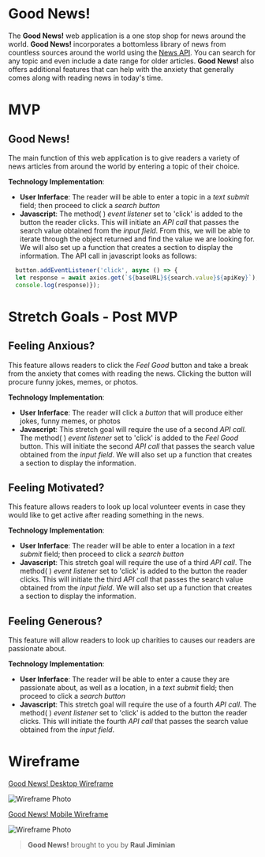 # **Good News!**

The **Good News!** web application is a one stop shop for news around the world. **Good News!** incorporates a bottomless library of news from countless sources around the world using the [News API](http://www.NewsAPI.org). You can search for any topic and even include a date range for older articles. **Good News!** also offers additional features that can help with the anxiety that generally comes along with reading news in today's time.

# MVP

## **Good News!**
The main function of this web application is to give readers a variety of news articles from around the world by entering a topic of their choice.

**Technology Implementation**:
  * **User Inferface**: The reader will be able to enter a topic in a *text submit* field; then proceed to click a *search button*
  * **Javascript**: The method( ) *event listener* set to 'click' is added to the button the reader clicks. This will initiate an *API call* that passes the search value obtained from the *input field*. From this, we will be able to iterate through the object returned and find the value we are looking for. We will also set up a function that creates a section to display the information. The API call in javascript looks as follows:

```javascript
  button.addEventListener('click', async () => {
  let response = await axios.get(`${baseURL}${search.value}${apiKey}`);
  console.log(response)});
```

# Stretch Goals - Post MVP

## Feeling Anxious?
This feature allows readers to click the *Feel Good* button and take a break from the anxiety that comes with reading the news. Clicking the button will procure funny jokes, memes, or photos. 

**Technology Implementation**:
  * **User Inferface**: The reader will click a *button* that will produce either jokes, funny memes, or photos
  * **Javascript**: This stretch goal will require the use of a second *API call*. The method( ) *event listener* set to 'click' is added to the *Feel Good* button. This will initiate the second *API call* that passes the search value obtained from the *input field*. We will also set up a function that creates a section to display the information.


## Feeling Motivated?
This feature allows readers to look up local volunteer events in case they would like to get active after reading something in the news.

**Technology Implementation**:
  * **User Inferface**: The reader will be able to enter a location in a *text submit* field; then proceed to click a *search button*
  * **Javascript**: This stretch goal will require the use of a third *API call*. The method( ) *event listener* set to 'click' is added to the button the reader clicks. This will initiate the third *API call* that passes the search value obtained from the *input field*. We will also set up a function that creates a section to display the information.

## Feeling Generous?
This feature will allow readers to look up charities to causes our readers are passionate about.

**Technology Implementation**:
  * **User Inferface**: The reader will be able to enter a cause they are passionate about, as well as a location, in a *text submit* field; then proceed to click a *search button*
  * **Javascript**: This stretch goal will require the use of a fourth *API call*. The method( ) *event listener* set to 'click' is added to the button the reader clicks. This will initiate the fourth *API call* that passes the search value obtained from the *input field*.

# Wireframe

[Good News! Desktop Wireframe](https://wireframe.cc/j6KuqJ)

![Wireframe Photo](https://i.imgur.com/0lw6SuH.png)

[Good News! Mobile Wireframe](https://wireframe.cc/aqdSWV)

![Wireframe Photo](https://i.imgur.com/kiUlHC8.png)

> **Good News!** brought to you by **Raul Jiminian**